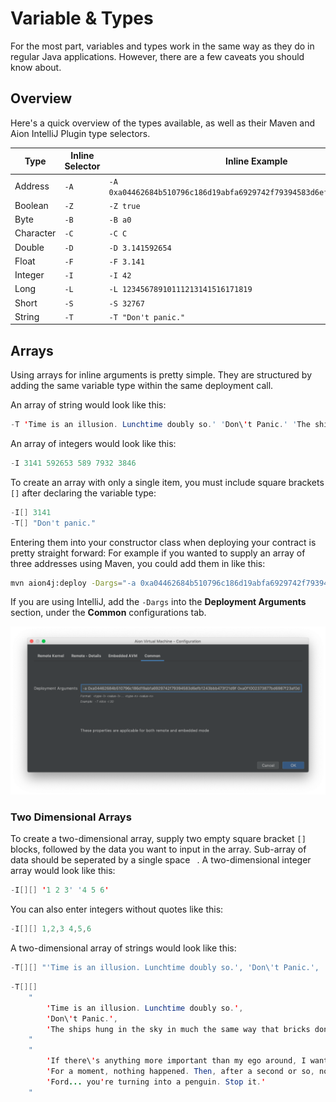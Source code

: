 # Variable & Types

For the most part, variables and types work in the same way as they do in regular Java applications. However, there are a few caveats you should know about.

## Overview

Here's a quick overview of the types available, as well as their Maven and Aion IntelliJ Plugin type selectors.

| Type | Inline Selector | Inline Example |
| ---- | -------- | ------- |
| Address | `-A` | `-A 0xa04462684b510796c186d19abfa6929742f79394583d6efb1243bbb473f21d9f` |
| Boolean | `-Z` | `-Z true` |
| Byte | `-B` | `-B a0` |
| Character | `-C` | `-C C` |
| Double | `-D` | `-D 3.141592654` |
| Float | `-F` | `-F 3.141` |
| Integer | `-I` | `-I 42` |
| Long | `-L` | `-L 12345678910111213141516171819` |
| Short | `-S` | `-S 32767` |
| String | `-T` | `-T "Don't panic."` |

## Arrays

Using arrays for inline arguments is pretty simple. They are structured by adding the same variable type within the same deployment call.

An array of string would look like this:

```java
-T 'Time is an illusion. Lunchtime doubly so.' 'Don\'t Panic.' 'The ships hung in the sky in much the same way that bricks don\'t.'
```

An array of integers would look like this:

```java
-I 3141 592653 589 7932 3846
```

To create an array with only a single item, you must include square brackets `[]` after declaring the variable type:

```java
-I[] 3141
-T[] "Don't panic."
```

Entering them into your constructor class when deploying your contract is pretty straight forward: For example if you wanted to supply an array of three addresses using Maven, you could add them in like this:

```bash
mvn aion4j:deploy -Dargs="-a 0xa04462684b510796c186d19abfa6929742f79394583d6efb1243bbb473f21d9f 0xa0f1002373877bd6987f23af0daa97f5d886d591cf308408cb396eda44f3456e 0xa08ff81385e37fa8a7a3ab045ac0d25187fdfbae58ae54cc5ab44d90cdac6648"
```

If you are using IntelliJ, add the `-Dargs` into the **Deployment Arguments** section, under the **Common** configurations tab.

![Array Deployment Arguments](/aion-virtual-machine/images/array-deployment-arguments.png)

### Two Dimensional Arrays

To create a two-dimensional array, supply two empty square bracket `[]` blocks, followed by the data you want to input in the array. Sub-array of data should be seperated by a single space ` `. A two-dimensional integer array would look like this:

```java
-I[][] '1 2 3' '4 5 6'
```

You can also enter integers without quotes like this:

```java
-I[][] 1,2,3 4,5,6
```

A two-dimensional array of strings would look like this:

```java
-T[][] "'Time is an illusion. Lunchtime doubly so.', 'Don\'t Panic.', 'The ships hung in the sky in much the same way that bricks don\'t.'" "'If there\'s anything more important than my ego around, I want it caught and shot now.', 'For a moment, nothing happened. Then, after a second or so, nothing continued to happen.', 'Ford... you're turning into a penguin. Stop it.'"
```

```java
-T[][]
    "
        'Time is an illusion. Lunchtime doubly so.',
        'Don\'t Panic.',
        'The ships hung in the sky in much the same way that bricks don\'t.'
    "
    "
        'If there\'s anything more important than my ego around, I want it caught and shot now.',
        'For a moment, nothing happened. Then, after a second or so, nothing continued to happen.',
        'Ford... you're turning into a penguin. Stop it.'
    "
```